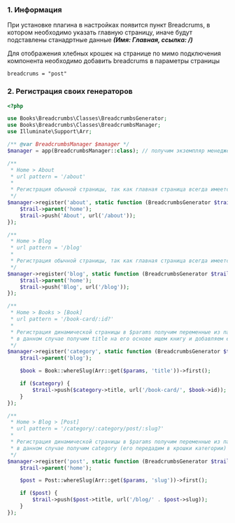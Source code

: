 ### 1. Информация

При установке плагина в настройках появится пункт Breadcrums, в котором необходимо указать главную страницу, иначе будут подставлены станадртные данные ***(Имя: Главная, ссылка: /)***

Для отображения хлебных крошек на странице по мимо подключения компонента необходимо добавить breadcrums в параметры страницы

```twig
breadcrums = "post"
```

### 2. Регистрация своих генераторов

```php
<?php

use Books\Breadcrumbs\Classes\BreadcrumbsGenerator;
use Books\Breadcrumbs\Classes\BreadcrumbsManager;
use Illuminate\Support\Arr;

/** @var BreadcrumbsManager $manager */
$manager = app(BreadcrumbsManager::class); // получим экземпляр менеджера

/**
 * Home > About
 * url pattern = '/about'
 *
 * Регистрация обычной страницы, так как главная страница всегда имеется вызываем ее с помощью $trail->parent('home');
 */
$manager->register('about', static function (BreadcrumbsGenerator $trail) {
    $trail->parent('home');
    $trail->push('About', url('/about'));
});

/**
 * Home > Blog
 * url pattern = '/blog'
 *
 * Регистрация обычной страницы, так как главная страница всегда имеется вызываем ее с помощью $trail->parent('home');
 */
$manager->register('blog', static function (BreadcrumbsGenerator $trail) {
    $trail->parent('home');
    $trail->push('Blog', url('/blog'));
});

/**
 * Home > Books > [Book]
 * url pattern = '/book-card/:id?'
 *
 * Регистрация динамической страницы в $params получим переменные из паттерна ссылки
 * в данном случае получим title на его основе ищем книгу и добавляем ее в крошки
 */
$manager->register('category', static function (BreadcrumbsGenerator $trail, $params) {
    $trail->parent('blog');

    $book = Book::whereSlug(Arr::get($params, 'title'))->first();

    if ($category) {
        $trail->push($category->title, url('/book-card/', $book->id));
    }
});

/**
 * Home > Blog > [Post]
 * url pattern = '/category/:category/post/:slug?'
 *
 * Регистрация динамической страницы в $params получим переменные из паттерна ссылки
 * в данном случае получим category (его передадим в крошки категории) и slug на его основе ищем пост и добавляем ее в крошки
 */
$manager->register('post', static function (BreadcrumbsGenerator $trail, $params) {
    $trail->parent('home');

    $post = Post::whereSlug(Arr::get($params, 'slug'))->first();

    if ($post) {
        $trail->push($post->title, url('/blog/' . $post->slug));
    }
});
```
